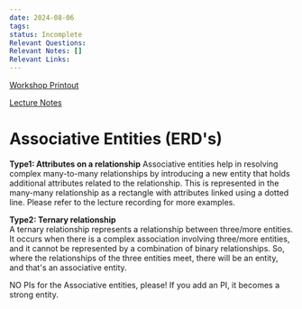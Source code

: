 ```yaml
---
date: 2024-08-06
tags: 
status: Incomplete
Relevant Questions: 
Relevant Notes: []
Relevant Links:
---
```

[Workshop Printout](Attachments/Week%203_inClassPrintout.docx)

[Lecture Notes](Attachments/Lecture%202%20(contd)-%20ER%20Diagrams.pdf)

# Associative Entities (ERD's)

**Type1: Attributes on a relationship**
Associative entities help in resolving complex many-to-many relationships by introducing a new entity that holds additional attributes related to the relationship. This is represented in the many-many relationship as a rectangle with attributes linked using a dotted line. Please refer to the lecture recording for more examples.  

**Type2: Ternary relationship**  
A ternary relationship represents a relationship between three/more entities. It occurs when there is a complex association involving three/more entities, and it cannot be represented by a combination of binary relationships. So, where the relationships of the three entities meet, there will be an entity, and that's an associative entity.   

NO PIs for the Associative entities, please! If you add an PI, it becomes a strong entity.